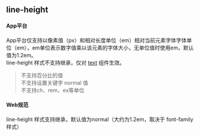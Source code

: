 ## line-height


<!-- CSSJSON.line-height.description -->

<!-- CSSJSON.line-height.syntax -->

<!-- CSSJSON.line-height.values -->

<!-- CSSJSON.line-height.defaultValue -->

<!-- CSSJSON.line-height.unixTags -->

<!-- CSSJSON.line-height.compatibility -->

#### App平台  
App平台仅支持以像素值（px）和相对长度单位（em）相对当前元素字体字体单位（em），em单位表示数字值乘以该元素的字体大小，无单位值时使用em，默认值为1.2em。  
line-height 样式不支持继承，仅对 [text](uni-app-x/component/text.md) 组件生效。  
> 不支持百分比的值  
> 不支持设置关键字 normal 值  
> 不支持ch、rem、ex等单位  

#### Web规范  
line-height 样式支持继承，默认值为normal（大约为1.2em，取决于 font-family 样式）

<!-- CSSJSON.line-height.reference -->